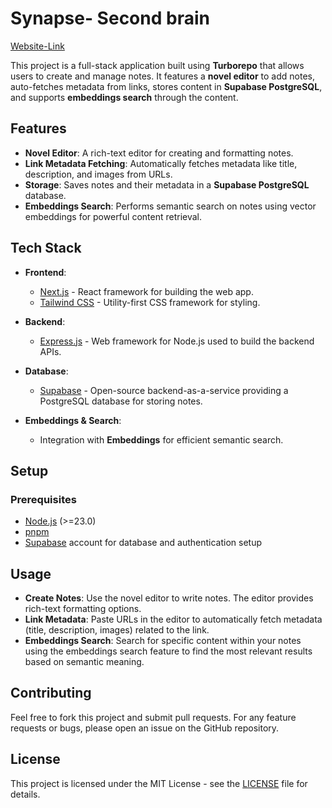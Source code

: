 # Synapse- Second brain 
[Website-Link](https://synapse.ashishtiwari.net/)

This project is a full-stack application built using **Turborepo** that allows users to create and manage notes. It features a **novel editor** to add notes, auto-fetches metadata from links, stores content in **Supabase PostgreSQL**, and supports **embeddings search** through the content.

## Features

- **Novel Editor**: A rich-text editor for creating and formatting notes.
- **Link Metadata Fetching**: Automatically fetches metadata like title, description, and images from URLs.
- **Storage**: Saves notes and their metadata in a **Supabase PostgreSQL** database.
- **Embeddings Search**: Performs semantic search on notes using vector embeddings for powerful content retrieval.

## Tech Stack

- **Frontend**:
  - [Next.js](https://nextjs.org/) - React framework for building the web app.
  - [Tailwind CSS](https://tailwindcss.com/) - Utility-first CSS framework for styling.
- **Backend**:
  - [Express.js](https://expressjs.com/) - Web framework for Node.js used to build the backend APIs.
- **Database**:

  - [Supabase](https://supabase.io/) - Open-source backend-as-a-service providing a PostgreSQL database for storing notes.

- **Embeddings & Search**:
  - Integration with **Embeddings** for efficient semantic search.

## Setup

### Prerequisites

- [Node.js](https://nodejs.org/) (>=23.0)
- [pnpm](https://www.pnpm.io/)
- [Supabase](https://supabase.io/) account for database and authentication setup

## Usage

- **Create Notes**: Use the novel editor to write notes. The editor provides rich-text formatting options.
- **Link Metadata**: Paste URLs in the editor to automatically fetch metadata (title, description, images) related to the link.
- **Embeddings Search**: Search for specific content within your notes using the embeddings search feature to find the most relevant results based on semantic meaning.

## Contributing

Feel free to fork this project and submit pull requests. For any feature requests or bugs, please open an issue on the GitHub repository.

## License

This project is licensed under the MIT License - see the [LICENSE](LICENSE) file for details.
